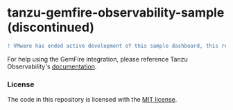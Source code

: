 # tanzu-gemfire-observability-sample (discontinued)
```diff
! VMware has ended active development of this sample dashboard, this repository will no longer be updated. 
```
For help using the GemFire integration, please reference Tanzu Observability's [documentation](https://docs.wavefront.com/gemfire.html).


### License
The code in this repository is licensed with the [MIT license](/LICENSE.txt).
